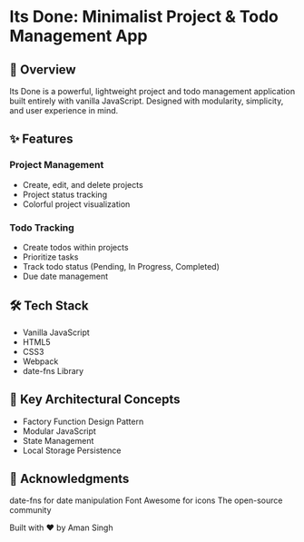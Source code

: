# Its Done: Minimalist Project & Todo Management App
## 🌟 Overview

Its Done is a powerful, lightweight project and todo management application built entirely with vanilla JavaScript. Designed with modularity, simplicity, and user experience in mind.

## ✨ Features

### Project Management
- Create, edit, and delete projects
- Project status tracking
- Colorful project visualization

### Todo Tracking
- Create todos within projects
- Prioritize tasks
- Track todo status (Pending, In Progress, Completed)
- Due date management

## 🛠 Tech Stack

- Vanilla JavaScript
- HTML5
- CSS3
- Webpack
- date-fns Library

## 🚀 Key Architectural Concepts

- Factory Function Design Pattern
- Modular JavaScript
- State Management
- Local Storage Persistence

## 🙌 Acknowledgments

date-fns for date manipulation
Font Awesome for icons
The open-source community


Built with ❤️ by Aman Singh
